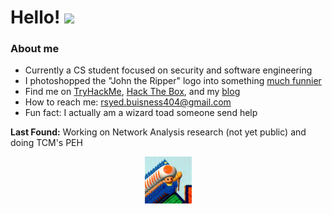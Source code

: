 # Hello! <img src="https://media.giphy.com/media/hvRJCLFzcasrR4ia7z/giphy.gif" width="25px">

### About me
- Currently a CS student focused on security and software engineering
- I photoshopped the "John the Ripper" logo into something [much funnier](https://github.com/An00bRektn/john-the-child)
- Find me on [TryHackMe](https://tryhackme.com/p/An00bRektn), [Hack The Box](https://app.hackthebox.eu/users/483018), and my [blog](https://an00brektn.github.io)
- How to reach me: rsyed.buisness404@gmail.com
- Fun fact: I actually am a wizard toad someone send help

**Last Found:** Working on Network Analysis research (not yet public) and doing TCM's PEH

<p align="center">
    <img src = "./wizzyboy.jpg" width="75px">
</p>
<!--
**An00bRektn/An00bRektn** is a ✨ _special_ ✨ repository because its `README.md` (this file) appears on your GitHub profile.
-->
